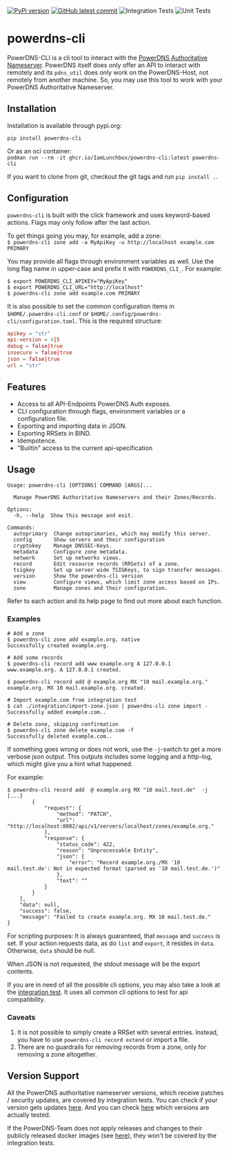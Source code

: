 [![PyPi version](https://badgen.net/pypi/v/powerdns-cli/)](ttps://pypi.org/project/powerdns-cli/)
[![GitHub latest commit](https://badgen.net/github/last-commit/IamLunchbox/powerdns-cli)](https://github.com/IamLunchbox/powerdns-cli/commits)
![Integration Tests](https://github.com/IamLunchbox/powerdns-cli/actions/workflows/integration.yml/badge.svg)
![Unit Tests](https://github.com/IamLunchbox/powerdns-cli/actions/workflows/unit.yml/badge.svg)

# powerdns-cli
PowerDNS-CLI is a cli tool to interact with the
[PowerDNS Authoritative Nameserver](https://doc.powerdns.com/authoritative/). 
PowerDNS itself does only offer an API to interact with remotely and
its `pdns_util` does only work on the PowerDNS-Host, not remotely from another machine.
So, you may use this tool to work with your PowerDNS Authoritative Nameserver.

## Installation
Installation is available through pypi.org:

`pip install powerdns-cli`

Or as an oci container:  
`podman run --rm -it ghcr.io/IamLunchbox/powerdns-cli:latest powerdns-cli`

If you want to clone from git, checkout the git tags and run `pip install .`.

## Configuration
`powerdns-cli` is built with the click framework and uses keyword-based actions. Flags may 
only follow after the last action.  

To get things going you may, for example, add a zone:  
`$ powerdns-cli zone add -a MyApiKey -u http://localhost example.com PRIMARY`

You may provide all flags through environment variables as well. Use the long
flag name in upper-case and prefix it with `POWERDNS_CLI_`. For example:

```shell
$ export POWERDNS_CLI_APIKEY="MyApiKey"
$ export POWERDNS_CLI_URL="http://localhost"
$ powerdns-cli zone add example.com PRIMARY
```

It is also possible to set the common configuration items in `$HOME/.powerdns-cli.conf` or 
`$HOME/.config/powerdns-cli/configuration.toml`. This is the required structure:  

```toml
apikey = "str"
api-version = 4|5
debug = false|true
insecure = false|true
json = false|true
url = "str"
```

## Features
- Access to all API-Endpoints PowerDNS Auth exposes.
- CLI configuration through flags, environment variables or a configuration file.
- Exporting and importing data in JSON.
- Exporting RRSets in BIND.
- Idempotence.
- "Builtin" access to the current api-specification

## Usage
```shell
Usage: powerdns-cli [OPTIONS] COMMAND [ARGS]...

  Manage PowerDNS Authoritative Nameservers and their Zones/Records.

Options:
  -h, --help  Show this message and exit.

Commands:
  autoprimary  Change autoprimaries, which may modify this server.
  config       Show servers and their configuration
  cryptokey    Manage DNSSEC-Keys.
  metadata     Configure zone metadata.
  network      Set up networks views.
  record       Edit resource records (RRSets) of a zone.
  tsigkey      Set up server wide TSIGKeys, to sign transfer messages.
  version      Show the powerdns-cli version
  view         Configure views, which limit zone access based on IPs.
  zone         Manage zones and their configuration.
```

Refer to each action and its help page to find out more about each function.

### Examples

```shell
# Add a zone
$ powerdns-cli zone add example.org. native
Successfully created example.org.

# Add some records
$ powerdns-cli record add www example.org A 127.0.0.1
www.example.org. A 127.0.0.1 created.

$ powerdns-cli record add @ example.org MX "10 mail.example.org."
example.org. MX 10 mail.example.org. created.

# Import example.com from integration test
$ cat ./integration/import-zone.json | powerdns-cli zone import - 
Successfully added example.com..

# Delete zone, skipping confirmation
$ powerdns-cli zone delete example.com -f
Successfully deleted example.com..
```

If something goes wrong or does not work, use the `-j`-switch to get a more verbose json output.
This outputs includes some logging and a http-log, which might give you a hint what happened.  

For example:
```shell
$ powerdns-cli record add  @ example.org MX "10 mail.test.de"  -j
[...]
        {
            "request": {
                "method": "PATCH",
                "url": "http://localhost:8082/api/v1/servers/localhost/zones/example.org."
            },
            "response": {
                "status_code": 422,
                "reason": "Unprocessable Entity",
                "json": {
                    "error": "Record example.org./MX '10 mail.test.de': Not in expected format (parsed as '10 mail.test.de.')"
                },
                "text": ""
            }
        }
    ],
    "data": null,
    "success": false,
    "message": "Failed to create example.org. MX 10 mail.test.de."
}
```

For scripting purposes: It is always guaranteed, that `message` and `success` is set. If your
action requests data, as do `list` and `export`, it resides in `data`. Otherwise, `data` should be null.

When JSON is not requested, the stdout message will be the export contents.

If you are in need of all the possible cli options, you may also take a look
at the [integration test](https://github.com/IamLunchbox/powerdns-cli/blob/main/.github/workflows/integration.yml).
It uses all common cli options to test for api compatibility.

### Caveats
1. It is not possible to simply create a RRSet with several entries. Instead, you have to
   use `powerdns-cli record extend` or import a file.
2. There are no guardrails for removing records from a zone, only for removing a zone altogether.

## Version Support
All the PowerDNS authoritative nameserver versions, which receive
patches / security updates, are covered by integration tests. You can check if
your version gets updates [here](https://doc.powerdns.com/authoritative/appendices/EOL.html).
And you can check [here](https://github.com/IamLunchbox/powerdns-cli/blob/main/.github/workflows/integration.yml) which versions are actually tested.

If the PowerDNS-Team does not apply releases and changes to their publicly
released docker images (see [here](https://hub.docker.com/r/powerdns/)), they
won't be covered by the integration tests.
